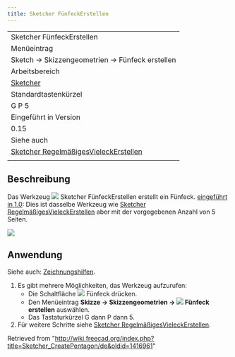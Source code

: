 ```yaml
---
title: Sketcher FünfeckErstellen
---
```


|                                                                                                               |
| ------------------------------------------------------------------------------------------------------------- |
| Sketcher FünfeckErstellen                                                                                     |
| Menüeintrag                                                                                                   |
| Sketch → Skizzengeometrien → Fünfeck erstellen                                                                |
| Arbeitsbereich                                                                                                |
| [Sketcher](/Sketcher_Workbench/de "Sketcher Workbench/de")                                                    |
| Standardtastenkürzel                                                                                          |
| G P 5                                                                                                         |
| Eingeführt in Version                                                                                         |
| 0.15                                                                                                          |
| Siehe auch                                                                                                    |
| [Sketcher RegelmäßigesVieleckErstellen](/Sketcher_CreateRegularPolygon/de "Sketcher CreateRegularPolygon/de") |
|                                                                                                               |

## Beschreibung

Das Werkzeug ![](/images/Sketcher_CreatePentagon.svg) Sketcher FünfeckErstellen erstellt ein Fünfeck. [eingeführt in 1.0](/Release_notes_1.0/de "Release notes 1.0/de"): Dies ist dasselbe Werkzeug wie [Sketcher RegelmäßigesVieleckErstellen](/Sketcher_CreateRegularPolygon/de "Sketcher CreateRegularPolygon/de") aber mit der vorgegebenen Anzahl von 5 Seiten.

![](/images/SketcherCreatePentagonExample.png)

## Anwendung

Siehe auch: [Zeichnungshilfen](/Sketcher_Workbench/de#Zeichnungshilfen "Sketcher Workbench/de").

1. Es gibt mehrere Möglichkeiten, das Werkzeug aufzurufen:
   - Die Schaltfläche ![](/images/Sketcher_CreatePentagon.svg) Fünfeck drücken.
   - Den Menüeintrag **Skizze → Skizzengeometrien → ![](/images/Sketcher_CreatePentagon.svg) Fünfeck erstellen** auswählen.
   - Das Tastaturkürzel G dann P dann 5.
2. Für weitere Schritte siehe [Sketcher RegelmäßigesVieleckErstellen](/Sketcher_CreateRegularPolygon/de#Anwendung "Sketcher CreateRegularPolygon/de").

Retrieved from "<http://wiki.freecad.org/index.php?title=Sketcher_CreatePentagon/de&oldid=1416961>"
